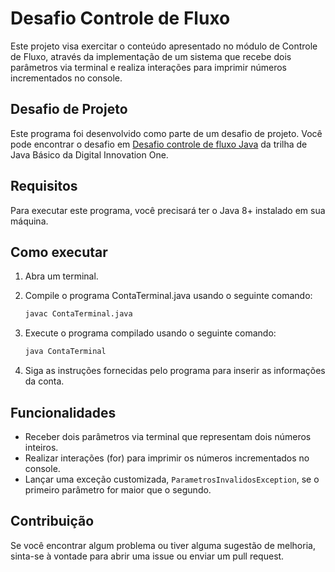 # Desafio Controle de Fluxo

Este projeto visa exercitar o conteúdo apresentado no módulo de Controle de Fluxo, através da implementação de um sistema que recebe dois parâmetros via terminal e realiza interações para imprimir números incrementados no console.

## Desafio de Projeto

Este programa foi desenvolvido como parte de um desafio de projeto. Você pode encontrar o desafio em [Desafio controle de fluxo Java](https://github.com/digitalinnovationone/trilha-java-basico/tree/main/desafios/controle-fluxo) da trilha de Java Básico da Digital Innovation One.

## Requisitos

Para executar este programa, você precisará ter o Java 8+ instalado em sua máquina.

## Como executar

1. Abra um terminal.
2. Compile o programa ContaTerminal.java usando o seguinte comando:

    ```bash
    javac ContaTerminal.java
    ```

3. Execute o programa compilado usando o seguinte comando:

    ```bash
    java ContaTerminal
    ```

4. Siga as instruções fornecidas pelo programa para inserir as informações da conta.

## Funcionalidades

- Receber dois parâmetros via terminal que representam dois números inteiros.
- Realizar interações (for) para imprimir os números incrementados no console.
- Lançar uma exceção customizada, `ParametrosInvalidosException`, se o primeiro parâmetro for maior que o segundo.


## Contribuição

Se você encontrar algum problema ou tiver alguma sugestão de melhoria, sinta-se à vontade para abrir uma issue ou enviar um pull request.
